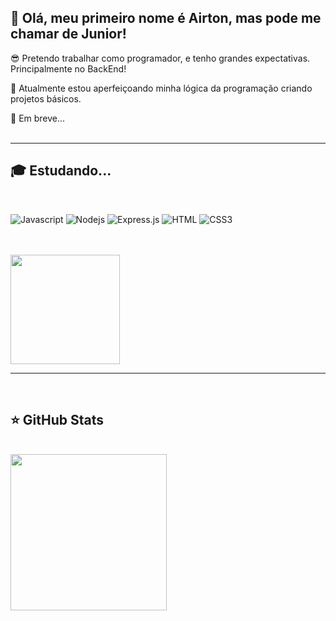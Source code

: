 ## 🥸 Olá, meu primeiro nome é Airton, mas pode me chamar de Junior!

😎 Pretendo trabalhar como programador, e tenho grandes expectativas. Principalmente no BackEnd!

🔭 Atualmente estou aperfeiçoando minha lógica da programação criando projetos básicos.

💬 Em breve...
<br> <br> 

---
## 🎓 Estudando...

<br>

![Javascript](https://img.shields.io/badge/Javascript-F0DB4F?style=for-the-badge&labelColor=black&logo=javascript&logoColor=F0DB4F)
![Nodejs](https://img.shields.io/badge/Nodejs-3C873A?style=for-the-badge&labelColor=black&logo=node.js&logoColor=3C873A)
![Express.js](https://img.shields.io/badge/Express.js-000000?style=for-the-badge&logo=express&logoColor=white)
![HTML](https://img.shields.io/badge/HTML5-E34F26?style=for-the-badge&logo=html5&logoColor=white)
![CSS3](https://img.shields.io/badge/CSS3-1572B6?style=for-the-badge&logo=css3&logoColor=white)

<br> 
<br>

<a href="https://github.com/anuraghazra/convoychat">
  <img height=175 align="center" src="https://github-readme-stats.vercel.app/api/top-langs?username=Junior-1907&layout=compact&theme=dark&show_icons=true&locale=pt-br&card_width=750&custom_title=🚀_Usando..." />
</a>


---
<br>

## ⭐ GitHub Stats

<br>

<a href="https://github.com/anuraghazra/github-readme-stats">
  <img height=250 align="left" src="https://github-readme-stats.vercel.app/api?username=Junior-1907&theme=dark&show_icons=true&card_width=500"/>
</a>





